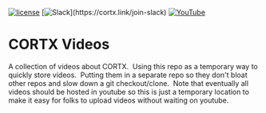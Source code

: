 [![ license](https://img.shields.io/badge/License-Apache%202.0-blue.svg)](https://github.com/Seagate/cortx-videos/blob/main/LICENSE) 
[![Slack](https://img.shields.io/badge/chat-on%20Slack-blue")](https://cortx.link/join-slack)
[![YouTube](https://img.shields.io/badge/Video-YouTube-red)](https://cortx.link/videos)

# CORTX Videos

A collection of videos about CORTX.  Using this repo as a temporary way to quickly store videos.  Putting them in a separate repo so they don't bloat other repos and slow down a git checkout/clone.  Note that eventually all videos should be hosted in youtube so this is just a temporary location to make it easy for folks to upload videos without waiting on youtube.
